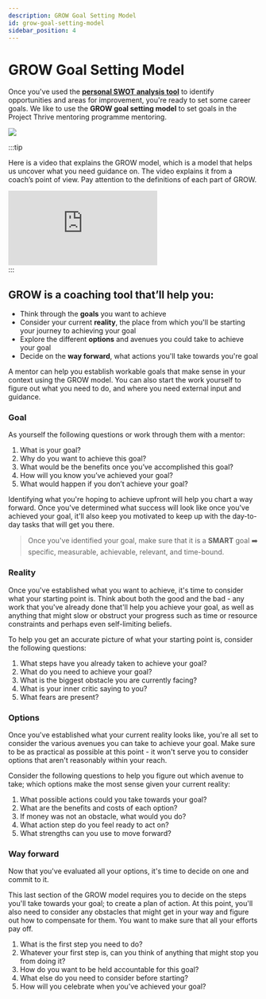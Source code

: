 ```yaml
---
description: GROW Goal Setting Model
id: grow-goal-setting-model
sidebar_position: 4
---
```


# GROW Goal Setting Model

Once you've used the [**personal SWOT analysis tool**](/docs/essential-mentoring-resources/personal-swot-analysis) to identify opportunities and areas for improvement, you're ready to set some career goals. We like to use the **GROW goal setting model** to set goals in the Project Thrive mentoring programme mentoring.

![](<//img/assets/grow-goals.png>)

:::tip

Here is a video that explains the GROW model, which is a model that helps us uncover what you need guidance on. The video explains it from a coach’s point of view. Pay attention to the definitions of each part of GROW.

<div class="youtube-wrapper"><iframe  src="https://www.youtube.com/embed/K3iJwoydBbg" title="The GROW Model" frameborder="0" allow="accelerometer; autoplay; clipboard-write; encrypted-media; gyroscope; picture-in-picture" allowfullscreen class="youtube-video"></iframe>
</div>
:::

## GROW is a coaching tool that’ll help you:

* Think through the **goals** you want to achieve
* Consider your current **reality**, the place from which you'll be starting your journey to achieving your goal
* Explore the different **options** and avenues you could take to achieve your goal
* Decide on the **way forward**, what actions you'll take towards you're goal 

A mentor can help you establish workable goals that make sense in your context using the GROW model. You can also start the work yourself to figure out what you need to do, and where you need external input and guidance.

### Goal

As yourself the following questions or work through them with a mentor:

1. What is your goal?&#x20;
2. Why do you want to achieve this goal?&#x20;
3. What would be the benefits once you’ve accomplished this goal?&#x20;
4. How will you know you’ve achieved your goal?&#x20;
5. What would happen if you don’t achieve your goal?

Identifying what you're hoping to achieve upfront will help you chart a way forward. Once you've determined what success will look like once you've achieved your goal, it'll also keep you motivated to keep up with the day-to-day tasks that will get you there. 
    
> Once you've identified your goal, make sure that it is a **SMART** goal :arrow_right: specific, measurable, achievable, relevant, and time-bound.


### Reality

Once you've established what you want to achieve, it's time to consider what your starting point is. Think about both the good and the bad - any work that you've already done that'll help you achieve your goal, as well as anything that might slow or obstruct your progress such as time or resource constraints and perhaps even self-limiting beliefs.

To help you get an accurate picture of what your starting point is, consider the following questions:

1. What steps have you already taken to achieve your goal?&#x20;
2. What do you need to achieve your goal?&#x20;
3. What is the biggest obstacle you are currently facing?&#x20;
4. What is your inner critic saying to you?&#x20;
5. What fears are present?

### Options

Once you've established what your current reality looks like, you're all set to consider the various avenues you can take to achieve your goal. Make sure to be as practical as possible at this point - it won't serve you to consider options that aren't reasonably within your reach. 

Consider the following questions to help you figure out which avenue to take; which options make the most sense given your current reality:

1. What possible actions could you take towards your goal?&#x20;
2. What are the benefits and costs of each option?&#x20;
3. If money was not an obstacle, what would you do?&#x20;
4. What action step do you feel ready to act on?&#x20;
5. What strengths can you use to move forward?

### Way forward

Now that you've evaluated all your options, it's time to decide on one and commit to it. 

This last section of the GROW model requires you to decide on the steps you'll take towards your goal; to create a plan of action. At this point, you'll also need to consider any obstacles that might get in your way and figure out how to compensate for them. You want to make sure that all your efforts pay off.

1. What is the first step you need to do?&#x20;
2. Whatever your first step is, can you think of anything that might stop you from doing it?&#x20;
3. How do you want to be held accountable for this goal?&#x20;
4. What else do you need to consider before starting?&#x20;
5. How will you celebrate when you’ve achieved your goal?



